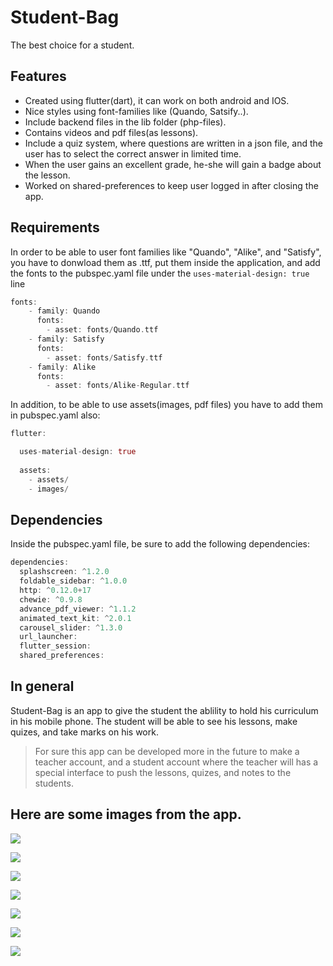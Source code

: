 # Student-Bag
The best choice for a student.

## Features

* Created using flutter(dart), it can work on both android and IOS.
* Nice styles using font-families like (Quando, Satsify..).
* Include backend files in the lib folder (php-files).
* Contains videos and pdf files(as lessons).
* Include a quiz system, where questions are written in a json file, and the user has to select the correct answer in limited time.
* When the user gains an excellent grade, he-she will gain a badge about the lesson.
* Worked on shared-preferences to keep user logged in after closing the app.

## Requirements

In order to be able to user font families like "Quando", "Alike", and "Satisfy", you have to donwload them as .ttf, put them inside the application, and add the fonts to the pubspec.yaml file under the `uses-material-design: true` line
```dart
fonts:
    - family: Quando
      fonts:
        - asset: fonts/Quando.ttf
    - family: Satisfy
      fonts:
        - asset: fonts/Satisfy.ttf
    - family: Alike
      fonts:
        - asset: fonts/Alike-Regular.ttf
```

In addition, to be able to use assets(images, pdf files) you have to add them in pubspec.yaml also:
```dart
flutter:

  uses-material-design: true
  
  assets:
    - assets/
    - images/
```

## Dependencies

Inside the pubspec.yaml file, be sure to add the following dependencies:
```dart
dependencies:
  splashscreen: ^1.2.0
  foldable_sidebar: ^1.0.0
  http: ^0.12.0+17
  chewie: ^0.9.8
  advance_pdf_viewer: ^1.1.2
  animated_text_kit: ^2.0.1
  carousel_slider: ^1.3.0
  url_launcher: 
  flutter_session:
  shared_preferences:
  ```

## In general

Student-Bag is an app to give the student the ablility to hold his curriculum in his mobile phone. The student will be able to see his lessons, make quizes, and take marks on his work.

> For sure this app can be developed more in the future to make a teacher account, and a student account where the teacher will has a special interface to push the lessons, quizes, and notes to the students.

## Here are some images from the app.


![](https://hadi.yallaproductionz.com/demo_edu_ira/screenshots/1.png)

![](https://hadi.yallaproductionz.com/demo_edu_ira/screenshots/2.png)

![](https://hadi.yallaproductionz.com/demo_edu_ira/screenshots/3.png)

![](https://hadi.yallaproductionz.com/demo_edu_ira/screenshots/4.png)

![](https://hadi.yallaproductionz.com/demo_edu_ira/screenshots/5.png)

![](https://hadi.yallaproductionz.com/demo_edu_ira/screenshots/6.png)

![](https://hadi.yallaproductionz.com/demo_edu_ira/screenshots/7.png)
